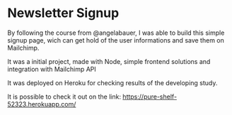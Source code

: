 # Newsletter Signup

By following the course from @angelabauer, I was able to build this simple signup page, wich can get hold of the user informations and save them on Mailchimp.

It was a initial project, made with Node, simple frontend solutions and integration with Mailchimp API

It was deployed on Heroku for checking results of the developing study.

It is possible to check it out on the link: https://pure-shelf-52323.herokuapp.com/
